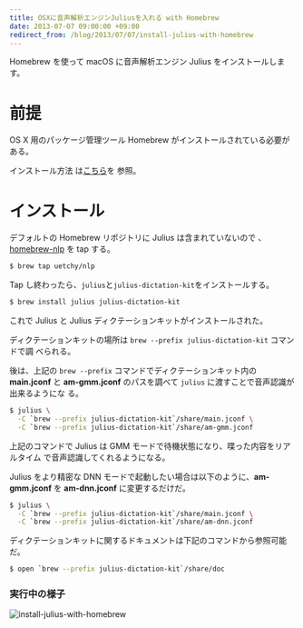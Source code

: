 ```yaml
---
title: OSXに音声解析エンジンJuliusを入れる with Homebrew
date: 2013-07-07 09:00:00 +09:00
redirect_from: /blog/2013/07/07/install-julius-with-homebrew
---
```


Homebrew を使って macOS に音声解析エンジン Julius をインストールします。

# 前提

OS X 用のパッケージ管理ツール Homebrew がインストールされている必要がある。

インストール方法
は[こちら](http://www.engineyard.co.jp/blog/2012/homebrew-os-xs-missing-package-manager/)を
参照。

# インストール

デフォルトの Homebrew リポジトリに Julius は含まれていないので
、[homebrew-nlp](https://github.com/uetchy/homebrew-nlp) を tap する。

```bash
$ brew tap uetchy/nlp
```

Tap し終わったら、`julius`と`julius-dictation-kit`をインストールする。

```bash
$ brew install julius julius-dictation-kit
```

これで Julius と Julius ディクテーションキットがインストールされた。

ディクテーションキットの場所は `brew --prefix julius-dictation-kit` コマンドで調
べられる。

後は、上記の `brew --prefix` コマンドでディクテーションキット内の **main.jconf**
と **am-gmm.jconf** のパスを調べて `julius` に渡すことで音声認識が出来るようにな
る。

```bash
$ julius \
  -C `brew --prefix julius-dictation-kit`/share/main.jconf \
  -C `brew --prefix julius-dictation-kit`/share/am-gmm.jconf
```

上記のコマンドで Julius は GMM モードで待機状態になり、喋った内容をリアルタイム
で音声認識してくれるようになる。

Julius をより精密な DNN モードで起動したい場合は以下のように、**am-gmm.jconf**
を **am-dnn.jconf** に変更するだけだ。

```bash
$ julius \
  -C `brew --prefix julius-dictation-kit`/share/main.jconf \
  -C `brew --prefix julius-dictation-kit`/share/am-dnn.jconf
```

ディクテーションキットに関するドキュメントは下記のコマンドから参照可能だ。

```bash
$ open `brew --prefix julius-dictation-kit`/share/doc
```

### 実行中の様子

![install-julius-with-homebrew](/uploads/install-julius-with-homebrew.png)
